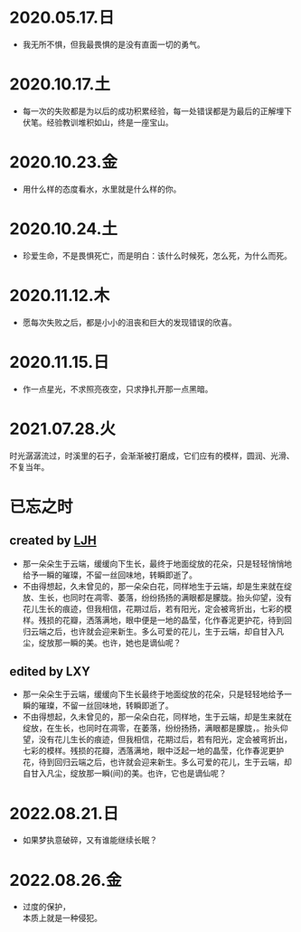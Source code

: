 # 2020.05.17.日
- 我无所不惧，但我最畏惧的是没有直面一切的勇气。
# 2020.10.17.土
- 每一次的失败都是为以后的成功积累经验，每一处错误都是为最后的正解埋下伏笔。经验教训堆积如山，终是一座宝山。
# 2020.10.23.金
- 用什么样的态度看水，水里就是什么样的你。
# 2020.10.24.土
- 珍爱生命，不是畏惧死亡，而是明白：该什么时候死，怎么死，为什么而死。
# 2020.11.12.木
- 愿每次失败之后，都是小小的沮丧和巨大的发现错误的欣喜。
# 2020.11.15.日
- 作一点星光，不求照亮夜空，只求挣扎开那一点黑暗。
# 2021.07.28.火
时光潺潺流过，时溪里的石子，会渐渐被打磨成，它们应有的模样，圆润、光滑、不复当年。
# 已忘之时
## created by [LJH](https://github.com/aso-ljh)
- 那一朵朵生于云端，缓缓向下生长，最终于地面绽放的花朵，只是轻轻悄悄地给予一瞬的璀璨，不留一丝回味地，转瞬即逝了。
- 不由得想起，久未曾见的，那一朵朵白花，同样地生于云端，却是生来就在绽放、生长，也同时在凋零、萎落，纷纷扬扬的满眼都是朦胧。抬头仰望，没有花儿生长的痕迹，但我相信，花期过后，若有阳光，定会被弯折出，七彩的模样。残损的花瓣，洒落满地，眼中便是一地的晶莹，化作春泥更护花，待到回归云端之后，也许就会迎来新生。多么可爱的花儿，生于云端，却自甘入凡尘，绽放那一瞬的美。也许，她也是谪仙呢？
## edited by LXY
- 那一朵朵生于云端，缓缓向下生长最终于地面绽放的花朵，只是轻轻地给予一瞬的璀璨，不留一丝回味地，转瞬即逝了。
- 不由得想起，久未曾见的，那一朵朵白花，同样地，生于云端，却是生来就在绽放，在生长，也同时在凋零，在萎落，纷纷扬扬，满眼都是朦胧，。抬头仰望，没有花儿生长的痕迹，但我相信，花期过后，若有阳光，定会被弯折出，七彩的模样。残损的花瓣，洒落满地，眼中泛起一地的晶莹，化作春泥更护花，待到回归云端之后，也许就会迎来新生。多么可爱的花儿，生于云端，却自甘入凡尘，绽放那一瞬(间)的美。也许，它也是谪仙呢？
# 2022.08.21.日
- 如果梦执意破碎，又有谁能继续长眠？
# 2022.08.26.金
- 过度的保护，  
本质上就是一种侵犯。
